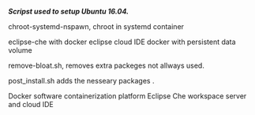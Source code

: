 ***Scripst  used to setup Ubuntu 16.04.***


chroot-systemd-nspawn,
chroot in systemd container

eclipse-che with docker
eclipse cloud IDE docker with persistent data volume

remove-bloat.sh, 
removes extra packeges not allways used. 

post_install.sh 
adds the nesseary packages .



Docker software containerization platform 
Eclipse Che workspace server and cloud IDE








  


